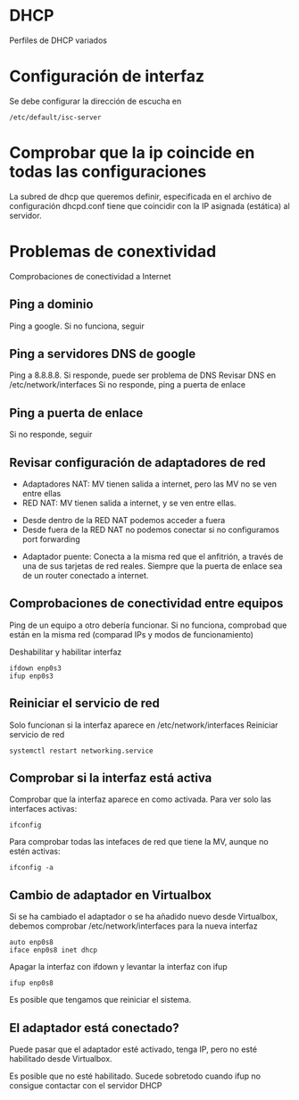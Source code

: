 # DHCP
Perfiles de DHCP variados

# Configuración de interfaz
Se debe configurar la dirección de escucha en 
```
/etc/default/isc-server
```
# Comprobar que la ip coincide en todas las configuraciones

La subred de dhcp que queremos definir, especificada en el archivo de configuración dhcpd.conf tiene que coincidir con la IP asignada (estática) al servidor.

# Problemas de conextividad
Comprobaciones de conectividad a Internet
## Ping a dominio
Ping a google. Si no funciona, seguir
## Ping a servidores DNS de google
Ping a 8.8.8.8. Si responde, puede ser problema de DNS
Revisar DNS en /etc/network/interfaces
Si no responde, ping a puerta de enlace
## Ping a puerta de enlace
Si no responde, seguir

## Revisar configuración de adaptadores de red
* Adaptadores NAT: MV tienen salida a internet, pero las MV no se ven entre ellas
* RED NAT: MV tienen salida a internet, y se ven entre ellas.
- Desde dentro de la RED NAT podemos acceder a fuera
- Desde fuera de la RED NAT no podemos conectar si no configuramos port forwarding
* Adaptador puente: Conecta a la misma red que el anfitrión, a través de una de sus tarjetas de red reales. Siempre que la puerta de enlace sea de un router conectado a internet. 
## Comprobaciones de conectividad entre equipos
Ping de un equipo a otro debería funcionar. Si no funciona, comprobad que están en la misma red (comparad IPs y modos de funcionamiento)

Deshabilitar y habilitar interfaz
```
ifdown enp0s3 
ifup enp0s3
```
## Reiniciar el servicio de red

Solo funcionan si la interfaz aparece en /etc/network/interfaces
Reiniciar servicio de red
```
systemctl restart networking.service
```
## Comprobar si la interfaz está activa 
Comprobar que la interfaz aparece en como activada. Para ver solo las interfaces activas:
```
ifconfig 
```
Para comprobar todas las intefaces de red que tiene la MV, aunque no estén activas:
```
ifconfig -a 
```
## Cambio de adaptador en Virtualbox
Si se ha cambiado el adaptador o se ha añadido nuevo desde Virtualbox, debemos comprobar /etc/network/interfaces para la nueva interfaz
```
auto enp0s8
iface enp0s8 inet dhcp
```
Apagar la interfaz con ifdown y levantar la interfaz con ifup
```
ifup enp0s8
```
Es posible que tengamos que reiniciar el sistema.
## El adaptador está conectado?

Puede pasar que el adaptador esté activado, tenga IP, pero no esté habilitado desde Virtualbox.

Es posible que no esté habilitado. Sucede sobretodo cuando ifup no consigue contactar con el servidor DHCP

